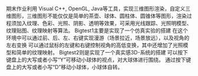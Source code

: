 期末作业利用
  Visual C++, OpenGL, Java等工具，实现三维图形渲染，自定义三维图形，三维图形不能仅仅是简单的茶壶、球体、圆柱体、圆锥体等图形，渲染过程须加入纹理、色彩、光照、阴影、透明等效果，可采用光线跟踪、光照明模型、纹理贴图、纹理映射等算法。
  Bigtest1主要是实现了一个仿真实验的搭建
    在这个环境中可以通过前、后、左、右键实现漫游（场景拉近，场景放远），以及视角的左右变换
  可以通过鼠标的左键和右键控制视角的高低变换，其中还增加了光照模型和简单的纹理映射。
  Bigtest2则是实现了一个真实感3D-系统的搭建
  可以按下键盘上的大写或者小写“Y”可移动小球体的视点，对大球体进行围绕。
  通过按下键盘上的大写或者小写“D”移动小球体，小球体自转。
